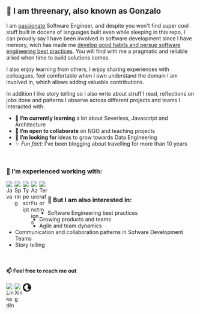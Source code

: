 
## 👋 I am threenary, also known as Gonzalo
I am [passionate](https://www.wordnik.com/words/passionate) Software Engineer, and despite you won't find super cool stuff built in docens of languages built even while sleeping in this repo, I can proudly say I have been involved in software development since I have memory, wich has made me [develop good habits and persue software engineering best practices](https://www.goodreads.com/quotes/532211-i-m-not-a-great-programmer-i-m-just-a-good-programmer). You will find with me a pragmatic and reliable allied when time to build solutions comes.

I also enjoy learning from others, I enjoy sharing experiences with colleagues, feel comfortable when I own understand the domain I am involved in, which allows adding valuable contributions.

In addition I like story telling so I also write about struff I read, reflections on jobs done and patterns I observe across different projects and teams I interacted with.



- 🌱 __I’m currently learning__ a lot about Severless, Javascript and Architecture
- 👯 __I’m open to collaborate__ on NGO and teaching projects
- 🤔 __I’m looking for__ ideas to grow towards Data Engineering
- :sparkles: _Fun fact_: I've been blogging about travelling for more than 10 years
<br>

### 🔭 I’m experienced working with: 
[<img align="left" alt="Java" width="22px" src="https://cdn.jsdelivr.net/npm/simple-icons@3.13.0/icons/java.svg" />][java]
[<img align="left" alt="Spring" width="22px" src="https://cdn.jsdelivr.net/npm/simple-icons@3.13.0/icons/spring.svg" />][spring]
[<img align="left" alt="Typescript" width="22px" src="https://cdn.jsdelivr.net/npm/simple-icons@3.13.0/icons/typescript.svg" />][typescript]
[<img align="left" alt="Azure Functions" width="22px" src="https://cdn.jsdelivr.net/npm/simple-icons@3.13.0/icons/azurefunctions.svg" />][azurefunctions]
[<img align="left" alt="Terraform" width="22px" src="https://cdn.jsdelivr.net/npm/simple-icons@3.13.0/icons/terraform.svg" />][terraform]

[java]: https://adoptopenjdk.net/
[spring]: https://spring.io/
[typescript]: https://www.typescriptlang.org/
[azurefunctions]: https://azure.microsoft.com/en-us/services/functions/
[terraform]: https://www.terraform.io/
<br>

### 💬 But I am also interested in: 
- Software Engineering best practices
- Growing products and teams
- Agile and team dynamics
- Communication and collaboration patterns in Sofware Development Teams
- Story telling
<br>

#### 📫 Feel free to reach me out
[<img align="left" alt="LinkedIn" width="22px" src="https://cdn.jsdelivr.net/npm/simple-icons@v3/icons/linkedin.svg" />][linkedin]
[<img align="left" alt="Xing" width="22px" src="https://cdn.jsdelivr.net/npm/simple-icons@v3/icons/xing.svg" />][xing]
[<img align="left" alt="Esceptico Observador" width="22px" src="https://raw.githubusercontent.com/iconic/open-iconic/master/svg/globe.svg" />][website]

[linkedin]: https://www.linkedin.com/in/ggomezsullain/
[xing]: https://www.xing.com/profile/Gonzalo_GomezSullain/cv
[website]: https://www.escepticoobservador.com/
